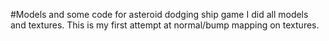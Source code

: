#Models and some code for asteroid dodging ship game
I did all models and textures. This is my first attempt at normal/bump mapping on textures.